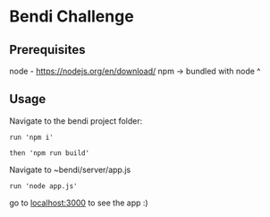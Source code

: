 # Bendi Challenge

## Prerequisites
 node - https://nodejs.org/en/download/
 npm -> bundled with node ^ 

## Usage

Navigate to the bendi project folder:

```
run 'npm i'
```

```
then 'npm run build'
```

Navigate to ~bendi/server/app.js 

```
run 'node app.js'
```

go to [localhost:3000](http://localhost:3000/) to see the app :)
